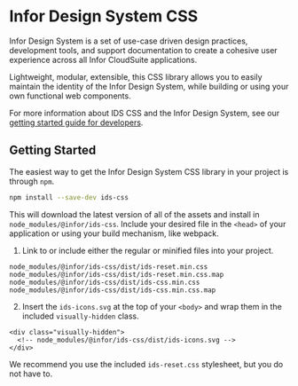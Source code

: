 # Infor Design System CSS

Infor Design System is a set of use-case driven design practices, development tools, and support documentation to create a cohesive user experience across all Infor CloudSuite applications.

Lightweight, modular, extensible, this CSS library allows you to easily maintain the identity of the Infor Design System, while building or using your own functional web components.

For more information about IDS CSS and the Infor Design System, see our [getting started guide for developers](https://design.infor.com/about/getting-started/developers).

## Getting Started

The easiest way to get the Infor Design System CSS library in your project is through `npm`.

```sh
npm install --save-dev ids-css
```

This will download the latest version of all of the assets and install in `node_modules/@infor/ids-css`. Include your desired file in the `<head>` of your application or using your build mechanism, like webpack.

1. Link to or include either the regular or minified files into your project.

```
node_modules/@infor/ids-css/dist/ids-reset.min.css
node_modules/@infor/ids-css/dist/ids-reset.min.css.map
node_modules/@infor/ids-css/dist/ids-css.min.css
node_modules/@infor/ids-css/dist/ids-css.min.css.map
```

2. Insert the `ids-icons.svg` at the top of your `<body>` and wrap them in the included `visually-hidden` class.
```
<div class="visually-hidden">
  <!-- node_modules/@infor/ids-css/dist/ids-icons.svg -->
</div>
```

We recommend you use the included `ids-reset.css` stylesheet, but you do not have to.

